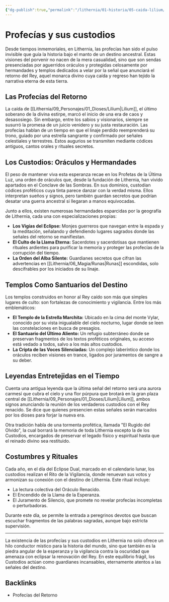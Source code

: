 ```yaml
---
{"dg-publish":true,"permalink":"/lithernia/01-historia/05-caida-lilium/profecias-y-sus-custodios/","title":"Profecías y sus custodios","tags":["lithernia","lore","profecia","religion"]}
---
```


# Profecías y sus custodios

Desde tiempos inmemoriales, en Lithernia, las profecías han sido el pulso invisible que guía la historia bajo el manto de un destino ancestral. Estas visiones del porvenir no nacen de la mera casualidad, sino que son sendas presenciadas por aguerridos oráculos y protegidas celosamente por hermandades y templos dedicados a velar por la señal que anunciará el retorno del Rey, aquel monarca divino cuya caída y regreso han tejido la narrativa eterna de esta tierra.

## Las Profecías del Retorno

La caída de [[Lithernia/09_Personajes/01_Dioses/Lilium\|Lilium]], el último soberano de la divina estirpe, marcó el inicio de una era de caos y desasosiego. Sin embargo, entre los sabios y visionarios, siempre se susurró la promesa de un juicio venidero y su justa restauración. Las profecías hablan de un tiempo en que el linaje perdido reemprenderá su trono, guiado por una estrella sangrante y confirmado por señales celestiales y terrestres. Estos augurios se transmiten mediante códices antiguos, cantos orales y rituales secretos.

## Los Custodios: Oráculos y Hermandades

El peso de mantener viva esta esperanza recae en los Profetas de la Última Luz, una orden de oráculos que, desde la fundación de Lithernia, han vivido apartados en el Conclave de las Sombras. En sus dominios, custodian códices proféticos cuya tinta parece danzar con la verdad misma. Ellos interpretan sueños y signos, pero también guardan secretos que podrían desatar una guerra ancestral si llegaran a manos equivocadas.

Junto a ellos, existen numerosas hermandades esparcidas por la geografía de Lithernia, cada una con especializaciones propias:

- **Los Vigías del Eclipse:** Monjes guerreros que navegan entre la espada y la meditación, señalando y defendiendo lugares sagrados donde las señales del retorno se manifiestan.
- **El Culto de la Llama Eterna:** Sacerdotes y sacerdotisas que mantienen rituales ardientes para purificar la memoria y proteger las profecías de la corrupción del tiempo.
- **La Orden del Alba Silente:** Guardianes secretos que cifran las advertencias en [[Lithernia/06_Magia/Runas\|Runas]] escondidas, solo descifrables por los iniciados de su linaje.

## Templos Como Santuarios del Destino

Los templos construidos en honor al Rey caído son más que simples lugares de culto: son fortalezas de conocimiento y vigilancia. Entre los más emblemáticos:

- **El Templo de la Estrella Marchita:** Ubicado en la cima del monte Vylar, conocido por su vista inigualable del cielo nocturno, lugar donde se leen las constelaciones en busca de presagios.
- **El Santuario del Último Aliento:** Un refugio subterráneo donde se preservan fragmentos de los textos proféticos originales, su acceso está vedado a todos, salvo a los más altos custodios.
- **La Cripta de las Voces Silenciadas:** Un complejo laberíntico donde los oráculos reciben visiones en trance, ligados por juramentos de sangre a su deber.

## Leyendas Entretejidas en el Tiempo

Cuenta una antigua leyenda que la última señal del retorno será una aurora carmesí que cubra el cielo y una flor púrpura que brotará en la gran plaza central de [[Lithernia/09_Personajes/01_Dioses/Lilium\|Lilium]], ambos signos anunciando la reunión de los verdaderos custodios con el Rey renacido. Se dice que quienes presencien estas señales serán marcados por los dioses para forjar la nueva era.

Otra tradición habla de una tormenta profética, llamada "El Rugido del Olvido", la cual borrará la memoria de toda Lithernia excepto la de los Custodios, encargados de preservar el legado físico y espiritual hasta que el reinado divino sea restituido.

## Costumbres y Rituales

Cada año, en el día del Eclipse Dual, marcado en el calendario lunar, los custodios realizan el Rito de la Vigilancia, donde renuevan sus votos y armonizan su conexión con el destino de Lithernia. Este ritual incluye:

- La lectura colectiva del Oráculo Renacido.
- El Encendido de la Llama de la Esperanza.
- El Juramento de Silencio, que promete no revelar profecías incompletas o perturbadoras.

Durante este día, se permite la entrada a peregrinos devotos que buscan escuchar fragmentos de las palabras sagradas, aunque bajo estricta supervisión.

---

La existencia de las profecías y sus custodios en Lithernia no solo ofrece un hilo conductor místico para la historia del mundo, sino que también es la piedra angular de la esperanza y la vigilancia contra la oscuridad que amenaza con eclipsar la renovación del Rey. En este equilibrio frágil, los Custodios actúan como guardianes incansables, eternamente atentos a las señales del destino.

## Backlinks
- Profecías del Retorno
